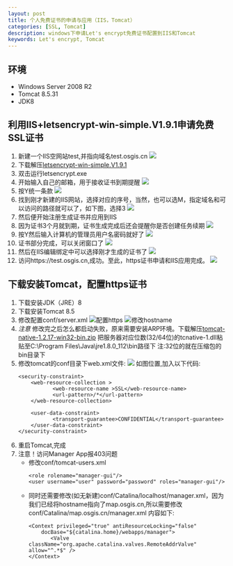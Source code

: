 ```yaml
---
layout: post
title: 个人免费证书的申请与应用（IIS，Tomcat）
categories: [SSL, Tomcat]
description: windows下申请Let's encrypt免费证书配置到IIS和Tomcat
keywords: Let's encrypt, Tomcat
---
```


## 环境 ##
* Windows Server 2008 R2
* Tomcat 8.5.31
* JDK8

## 利用IIS+letsencrypt-win-simple.V1.9.1申请免费SSL证书
1. 新建一个IIS空网站test,并指向域名test.osgis.cn
   ![](https://allanhao.com/images/Let'sEncrypt-Tomcat/1.png)
2. 下载解压[letsencrypt-win-simple.V1.9.1](https://allanhao.com/images/Let'sEncrypt-Tomcat/letsencrypt-win-simple.V1.9.1.zip)
3. 双击运行letsencrypt.exe
4. 开始输入自己的邮箱，用于接收证书到期提醒
   ![](https://allanhao.com/images/Let'sEncrypt-Tomcat/2.png)
5. 按Y统一条款
   ![](https://allanhao.com/images/Let'sEncrypt-Tomcat/3.png)
6. 找到刚才新建的IIS网站，选择对应的序号，当然，也可以选M，指定域名和可以访问的路径就可以了，如下图，选择3
   ![](https://allanhao.com/images/Let'sEncrypt-Tomcat/4.png)
7. 然后便开始注册生成证书并应用到IIS
8. 因为证书3个月就到期，证书生成完成后还会提醒你是否创建任务续期
   ![](https://allanhao.com/images/Let'sEncrypt-Tomcat/5.png)
9. 按Y然后输入计算机的管理员用户名密码就好了
   ![](https://allanhao.com/images/Let'sEncrypt-Tomcat/6.png)
10. 证书部分完成，可以关闭窗口了
    ![](https://allanhao.com/images/Let'sEncrypt-Tomcat/7.png)
11. 然后在IIS编辑绑定中可以选择刚才生成的证书了
    ![](https://allanhao.com/images/Let'sEncrypt-Tomcat/8.png)
12. 访问https://test.osgis.cn,成功。至此，https证书申请和IIS应用完成。
    ![](https://allanhao.com/images/Let'sEncrypt-Tomcat/9.png)

## 下载安装Tomcat，配置https证书
1. 下载安装JDK（JRE）8
2. 下载安装Tomcat 8.5
3. 修改配置conf/server.xml
   ![配置https](https://allanhao.com/images/Let'sEncrypt-Tomcat/10.png)
   ![修改hostname](https://allanhao.com/images/Let'sEncrypt-Tomcat/12.png)
4. *注意* 修改完之后怎么都启动失败，原来需要安装ARP环境。下载解压[tomcat-native-1.2.17-win32-bin.zip](https://allanhao.com/images/Let'sEncrypt-Tomcat/tomcat-native-1.2.17-win32-bin.zip)
   把服务器对应位数(32/64位)的tcnative-1.dll粘贴至C:\Program Files\Java\jre1.8.0_112\bin路径下
   注:32位的就在压缩包的bin目录下
5. 修改tomcat的conf目录下web.xml文件:
   ![](https://allanhao.com/images/Let'sEncrypt-Tomcat/11.png)
   如图位置,加入以下代码:
   ```
   <security-constraint> 
       <web-resource-collection > 
              <web-resource-name >SSL</web-resource-name> 
              <url-pattern>/*</url-pattern> 
       </web-resource-collection>
                             
       <user-data-constraint> 
              <transport-guarantee>CONFIDENTIAL</transport-guarantee> 
       </user-data-constraint> 
   </security-constraint>
   ```
6. 重启Tomcat,完成
7. 注意！访问Manager App报403问题
   * 修改conf/tomcat-users.xml
     ```
     <role rolename="manager-gui"/> 
     <user username="user" password="password" roles="manager-gui"/>
     ```
   * 同时还需要修改(如无新建)conf/Catalina/localhost/manager.xml，因为我们已经将hostname指向了map.osgis.cn,所以需要修改conf/Catalina/map.osgis.cn/manager.xml
     内容如下:
     ```
     <Context privileged="true" antiResourceLocking="false"   
         docBase="${catalina.home}/webapps/manager">  
            <Valve className="org.apache.catalina.valves.RemoteAddrValve" allow="^.*$" />  
     </Context> 
     ```